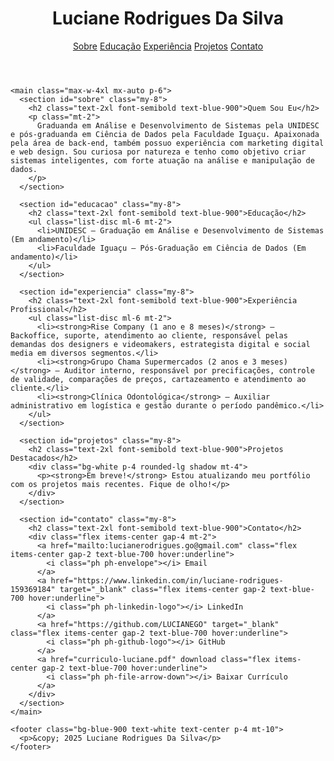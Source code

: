 <!DOCTYPE html>
<html lang="pt-BR">
  <head>
    <meta charset="UTF-8" />
    <meta name="viewport" content="width=device-width, initial-scale=1.0" />
    <title>Luciane Rodrigues - Portfólio</title>
    <link href="https://fonts.googleapis.com/css2?family=Inter:wght@400;600;700&display=swap" rel="stylesheet" />
    <script src="https://cdn.tailwindcss.com"></script>
    <script src="https://unpkg.com/@phosphor-icons/web"></script>
  </head>
  <body class="font-inter bg-gray-100 text-gray-800">
    <header class="bg-blue-900 text-white p-6 text-center shadow-md">
      <h1 class="text-3xl font-bold">Luciane Rodrigues Da Silva</h1>
      <nav class="mt-4 space-x-4">
        <a href="#sobre" class="hover:underline">Sobre</a>
        <a href="#educacao" class="hover:underline">Educação</a>
        <a href="#experiencia" class="hover:underline">Experiência</a>
        <a href="#projetos" class="hover:underline">Projetos</a>
        <a href="#contato" class="hover:underline">Contato</a>
      </nav>
    </header>

    <main class="max-w-4xl mx-auto p-6">
      <section id="sobre" class="my-8">
        <h2 class="text-2xl font-semibold text-blue-900">Quem Sou Eu</h2>
        <p class="mt-2">
          Graduanda em Análise e Desenvolvimento de Sistemas pela UNIDESC e pós-graduanda em Ciência de Dados pela Faculdade Iguaçu. Apaixonada pela área de back-end, também possuo experiência com marketing digital e web design. Sou curiosa por natureza e tenho como objetivo criar sistemas inteligentes, com forte atuação na análise e manipulação de dados.
        </p>
      </section>

      <section id="educacao" class="my-8">
        <h2 class="text-2xl font-semibold text-blue-900">Educação</h2>
        <ul class="list-disc ml-6 mt-2">
          <li>UNIDESC – Graduação em Análise e Desenvolvimento de Sistemas (Em andamento)</li>
          <li>Faculdade Iguaçu – Pós-Graduação em Ciência de Dados (Em andamento)</li>
        </ul>
      </section>

      <section id="experiencia" class="my-8">
        <h2 class="text-2xl font-semibold text-blue-900">Experiência Profissional</h2>
        <ul class="list-disc ml-6 mt-2">
          <li><strong>Rise Company (1 ano e 8 meses)</strong> – Backoffice, suporte, atendimento ao cliente, responsável pelas demandas dos designers e videomakers, estrategista digital e social media em diversos segmentos.</li>
          <li><strong>Grupo Chama Supermercados (2 anos e 3 meses)</strong> – Auditor interno, responsável por precificações, controle de validade, comparações de preços, cartazeamento e atendimento ao cliente.</li>
          <li><strong>Clínica Odontológica</strong> – Auxiliar administrativo em logística e gestão durante o período pandêmico.</li>
        </ul>
      </section>

      <section id="projetos" class="my-8">
        <h2 class="text-2xl font-semibold text-blue-900">Projetos Destacados</h2>
        <div class="bg-white p-4 rounded-lg shadow mt-4">
          <p><strong>Em breve!</strong> Estou atualizando meu portfólio com os projetos mais recentes. Fique de olho!</p>
        </div>
      </section>

      <section id="contato" class="my-8">
        <h2 class="text-2xl font-semibold text-blue-900">Contato</h2>
        <div class="flex items-center gap-4 mt-2">
          <a href="mailto:lucianerodrigues.go@gmail.com" class="flex items-center gap-2 text-blue-700 hover:underline">
            <i class="ph ph-envelope"></i> Email
          </a>
          <a href="https://www.linkedin.com/in/luciane-rodrigues-159369184" target="_blank" class="flex items-center gap-2 text-blue-700 hover:underline">
            <i class="ph ph-linkedin-logo"></i> LinkedIn
          </a>
          <a href="https://github.com/LUCIANEGO" target="_blank" class="flex items-center gap-2 text-blue-700 hover:underline">
            <i class="ph ph-github-logo"></i> GitHub
          </a>
          <a href="curriculo-luciane.pdf" download class="flex items-center gap-2 text-blue-700 hover:underline">
            <i class="ph ph-file-arrow-down"></i> Baixar Currículo
          </a>
        </div>
      </section>
    </main>

    <footer class="bg-blue-900 text-white text-center p-4 mt-10">
      <p>&copy; 2025 Luciane Rodrigues Da Silva</p>
    </footer>
  </body>
</html>